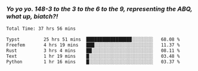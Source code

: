 ### ***Yo yo yo. 148-3 to the 3 to the 6 to the 9, representing the ABQ, what up, biatch?!***

<!--START_SECTION:waka-->

```txt
Total Time: 37 hrs 56 mins

Typst         25 hrs 51 mins  █████████████████░░░░░░░░   68.08 %
Freefem       4 hrs 19 mins   ███░░░░░░░░░░░░░░░░░░░░░░   11.37 %
Rust          3 hrs 4 mins    ██░░░░░░░░░░░░░░░░░░░░░░░   08.11 %
Text          1 hr 19 mins    █░░░░░░░░░░░░░░░░░░░░░░░░   03.48 %
Python        1 hr 16 mins    █░░░░░░░░░░░░░░░░░░░░░░░░   03.37 %
```

<!--END_SECTION:waka-->

<!--
**AJMC2002/AJMC2002** is a ✨ _special_ ✨ repository because its `README.md` (this file) appears on your GitHub profile.

Here are some ideas to get you started:

- 🔭 I’m currently working on ...
- 🌱 I’m currently learning ...
- 👯 I’m looking to collaborate on ...
- 🤔 I’m looking for help with ...
- 💬 Ask me about ...
- 📫 How to reach me: ...
- 😄 Pronouns: ...
- ⚡ Fun fact: ...
-->
